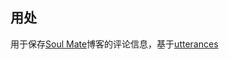 
## 用处

用于保存[Soul Mate](https://crazygit.wiseturtles.com/)博客的评论信息，基于[utterances](https://github.com/utterance/utterances)
